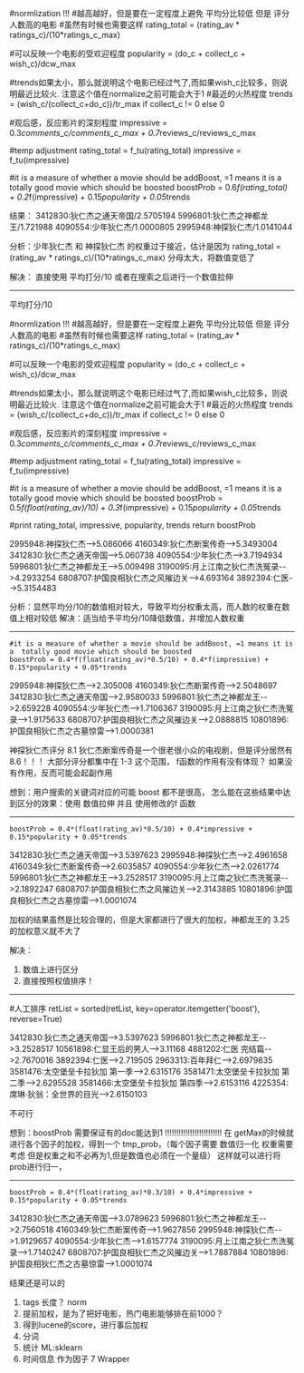 
#normlization !!!
#越高越好，但是要在一定程度上避免 平均分比较低 但是 评分人数高的电影
#虽然有时候也需要这样
rating_total = (rating_av * ratings_c)/(10*ratings_c_max)

#可以反映一个电影的受欢迎程度
popularity = (do_c + collect_c + wish_c)/dcw_max

#trends如果太小，那么就说明这个电影已经过气了,而如果wish_c比较多，则说明最近比较火. 注意这个值在normalize之前可能会大于1
#最近的火热程度
trends = (wish_c/(collect_c+do_c))/tr_max if collect_c != 0 else 0

#观后感，反应影片的深刻程度
impressive = 0.3*comments_c/comments_c_max + 0.7*reviews_c/reviews_c_max

#temp adjustment
rating_total = f_tu(rating_total)
impressive = f_tu(impressive)


#it is a measure of whether a movie should be addBoost, =1 means it is a  totally good movie which should be boosted
boostProb = 0.6*f(rating_total) + 0.2*f(impressive) + 0.15*popularity + 0.05*trends

结果：
3412830:狄仁杰之通天帝国/2.5705194
5996801:狄仁杰之神都龙王/1.721988
4090554:少年狄仁杰/1.0000805
2995948:神探狄仁杰/1.0141044

分析：少年狄仁杰 和 神探狄仁杰 的权重过于接近，估计是因为 
rating_total = (rating_av * ratings_c)/(10*ratings_c_max)
分母太大，将数值变低了

解决：
直接使用 平均打分/10  或者在搜索之后进行一个数值拉伸



---

平均打分/10

#normlization !!!
#越高越好，但是要在一定程度上避免 平均分比较低 但是 评分人数高的电影
#虽然有时候也需要这样
rating_total = (rating_av * ratings_c)/(10*ratings_c_max)

#可以反映一个电影的受欢迎程度
popularity = (do_c + collect_c + wish_c)/dcw_max

#trends如果太小，那么就说明这个电影已经过气了,而如果wish_c比较多，则说明最近比较火. 注意这个值在normalize之前可能会大于1
#最近的火热程度
trends = (wish_c/(collect_c+do_c))/tr_max if collect_c != 0 else 0

#观后感，反应影片的深刻程度
impressive = 0.3*comments_c/comments_c_max + 0.7*reviews_c/reviews_c_max

#temp adjustment
rating_total = f_tu(rating_total)
impressive = f_tu(impressive)


#it is a measure of whether a movie should be addBoost, =1 means it is a  totally good movie which should be boosted
boostProb = 0.5*f(float(rating_av)/10) + 0.3*f(impressive) + 0.15*popularity + 0.05*trends

#print rating_total, impressive, popularity, trends
return boostProb

2995948:神探狄仁杰-->5.086066
4160349:狄仁杰断案传奇-->5.3493004
3412830:狄仁杰之通天帝国-->5.060738
4090554:少年狄仁杰-->3.7194934
5996801:狄仁杰之神都龙王-->5.009498
3190095:月上江南之狄仁杰洗冤录-->4.2933254
6808707:护国良相狄仁杰之风摧边关-->4.693164
3892394:仁医-->5.3154483

分析：显然平均分/10的数值相对较大，导致平均分权重太高，而人数的权重在数值上相对较低
解决：适当给予平均分/10降低数值，并增加人数权重

---

	#it is a measure of whether a movie should be addBoost, =1 means it is a  totally good movie which should be boosted
	boostProb = 0.4*f(float(rating_av)*0.5/10) + 0.4*f(impressive) + 0.15*popularity + 0.05*trends

2995948:神探狄仁杰-->2.305008
4160349:狄仁杰断案传奇-->2.5048697
3412830:狄仁杰之通天帝国-->2.9580033
5996801:狄仁杰之神都龙王-->2.659228
4090554:少年狄仁杰-->1.7106367
3190095:月上江南之狄仁杰洗冤录-->1.9175633
6808707:护国良相狄仁杰之风摧边关-->2.0888815
10801896:护国良相狄仁杰之古墓惊雷-->1.0000381

神探狄仁杰评分 8.1 
狄仁杰断案传奇是一个很老很小众的电视剧，但是评分居然有 8.6！！！
大部分评分都集中在 1-3 这个范围， f函数的作用有没有体现？ 如果没有作用，反而可能会起副作用


想到：用户搜索的关键词对应的可能 boost 都不是很高， 怎么能在这些结果中达到区分的效果：使用  数值拉伸 并且 使用修改的f 函数


---

	boostProb = 0.4*(float(rating_av)*0.5/10) + 0.4*impressive + 0.15*popularity + 0.05*trends


3412830:狄仁杰之通天帝国-->3.5397623
2995948:神探狄仁杰-->2.4961658
4160349:狄仁杰断案传奇-->2.6035857
4090554:少年狄仁杰-->2.0261774
5996801:狄仁杰之神都龙王-->3.2528517
3190095:月上江南之狄仁杰洗冤录-->2.1892247
6808707:护国良相狄仁杰之风摧边关-->2.3143885
10801896:护国良相狄仁杰之古墓惊雷-->1.0001074

加权的结果虽然是比较合理的，但是大家都进行了很大的加权，神都龙王的 3.25的加权意义就不大了

解决：

1. 数值上进行区分
2. 直接按照权值排序！



---

#人工排序
    retList = sorted(retList, key=operator.itemgetter('boost'), reverse=True)  

3412830:狄仁杰之通天帝国-->3.5397623
5996801:狄仁杰之神都龙王-->3.2528517
10561898:仁显王后的男人-->3.11168
4881202:仁医 完结篇-->2.7670016
3892394:仁医-->2.719505
2963313:百年拜仁-->2.6979835
3581476:太空堡垒卡拉狄加  第一季-->2.6315176
3581471:太空堡垒卡拉狄加  第二季-->2.6295528
3581466:太空堡垒卡拉狄加 第四季-->2.6153116
4225354:席琳·狄翁：全世界的目光-->2.6150103


不可行

想到：boostProb 需要保证有的doc能达到1 !!!!!!!!!!!!!!!!!!!!!!!!!
在 getMax的时候就进行各个因子的加权，得到一个 tmp_prob，（每个因子需要 数值归一化 权重需要考虑 但是权重之和不必再为1,但是数值也必须在一个量级）
这样就可以进行将prob进行归一，


---

	boostProb = 0.4*(float(rating_av)*0.3/10) + 0.4*impressive + 0.15*popularity + 0.05*trends


3412830:狄仁杰之通天帝国-->3.0789623
5996801:狄仁杰之神都龙王-->2.7560518
4160349:狄仁杰断案传奇-->1.9627856
2995948:神探狄仁杰-->1.9129657
4090554:少年狄仁杰-->1.6157774
3190095:月上江南之狄仁杰洗冤录-->1.7140247
6808707:护国良相狄仁杰之风摧边关-->1.7887884
10801896:护国良相狄仁杰之古墓惊雷-->1.0001074

结果还是可以的


1. tags 长度？ norm
2. 提前加权，是为了把好电影，热门电影能够排在前1000？
3. 得到lucene的score，进行事后加权
4. 分词
5. 统计 ML:sklearn
6. 时间信息 作为因子
7  Wrapper

